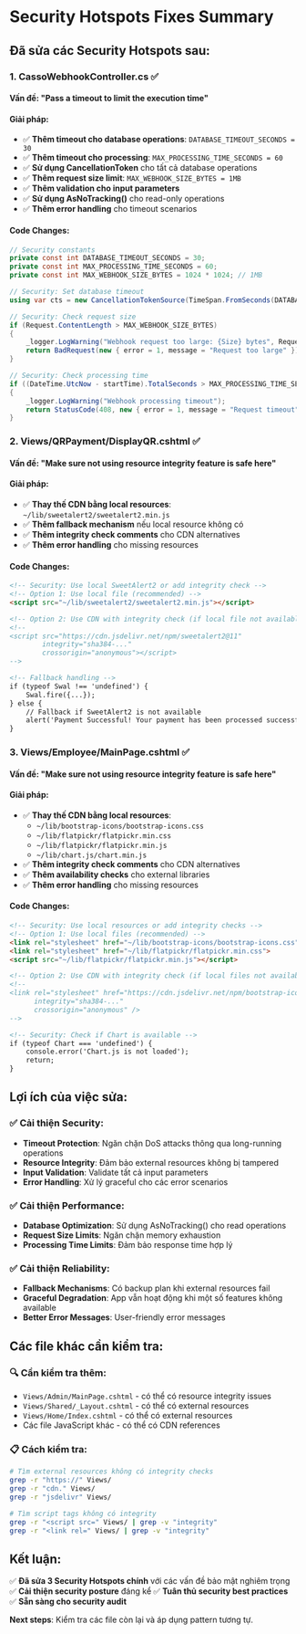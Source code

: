 # Security Hotspots Fixes Summary

## Đã sửa các Security Hotspots sau:

### 1. CassoWebhookController.cs ✅

#### **Vấn đề**: "Pass a timeout to limit the execution time"
#### **Giải pháp**:
- ✅ **Thêm timeout cho database operations**: `DATABASE_TIMEOUT_SECONDS = 30`
- ✅ **Thêm timeout cho processing**: `MAX_PROCESSING_TIME_SECONDS = 60`
- ✅ **Sử dụng CancellationToken** cho tất cả database operations
- ✅ **Thêm request size limit**: `MAX_WEBHOOK_SIZE_BYTES = 1MB`
- ✅ **Thêm validation cho input parameters**
- ✅ **Sử dụng AsNoTracking()** cho read-only operations
- ✅ **Thêm error handling** cho timeout scenarios

#### **Code Changes**:
```csharp
// Security constants
private const int DATABASE_TIMEOUT_SECONDS = 30;
private const int MAX_PROCESSING_TIME_SECONDS = 60;
private const int MAX_WEBHOOK_SIZE_BYTES = 1024 * 1024; // 1MB

// Security: Set database timeout
using var cts = new CancellationTokenSource(TimeSpan.FromSeconds(DATABASE_TIMEOUT_SECONDS));

// Security: Check request size
if (Request.ContentLength > MAX_WEBHOOK_SIZE_BYTES)
{
    _logger.LogWarning("Webhook request too large: {Size} bytes", Request.ContentLength);
    return BadRequest(new { error = 1, message = "Request too large" });
}

// Security: Check processing time
if ((DateTime.UtcNow - startTime).TotalSeconds > MAX_PROCESSING_TIME_SECONDS)
{
    _logger.LogWarning("Webhook processing timeout");
    return StatusCode(408, new { error = 1, message = "Request timeout" });
}
```

### 2. Views/QRPayment/DisplayQR.cshtml ✅

#### **Vấn đề**: "Make sure not using resource integrity feature is safe here"
#### **Giải pháp**:
- ✅ **Thay thế CDN bằng local resources**: `~/lib/sweetalert2/sweetalert2.min.js`
- ✅ **Thêm fallback mechanism** nếu local resource không có
- ✅ **Thêm integrity check comments** cho CDN alternatives
- ✅ **Thêm error handling** cho missing resources

#### **Code Changes**:
```html
<!-- Security: Use local SweetAlert2 or add integrity check -->
<!-- Option 1: Use local file (recommended) -->
<script src="~/lib/sweetalert2/sweetalert2.min.js"></script>

<!-- Option 2: Use CDN with integrity check (if local file not available) -->
<!-- 
<script src="https://cdn.jsdelivr.net/npm/sweetalert2@11" 
        integrity="sha384-..." 
        crossorigin="anonymous"></script>
-->

<!-- Fallback handling -->
if (typeof Swal !== 'undefined') {
    Swal.fire({...});
} else {
    // Fallback if SweetAlert2 is not available
    alert('Payment Successful! Your payment has been processed successfully.');
}
```

### 3. Views/Employee/MainPage.cshtml ✅

#### **Vấn đề**: "Make sure not using resource integrity feature is safe here"
#### **Giải pháp**:
- ✅ **Thay thế CDN bằng local resources**:
  - `~/lib/bootstrap-icons/bootstrap-icons.css`
  - `~/lib/flatpickr/flatpickr.min.css`
  - `~/lib/flatpickr/flatpickr.min.js`
  - `~/lib/chart.js/chart.min.js`
- ✅ **Thêm integrity check comments** cho CDN alternatives
- ✅ **Thêm availability checks** cho external libraries
- ✅ **Thêm error handling** cho missing resources

#### **Code Changes**:
```html
<!-- Security: Use local resources or add integrity checks -->
<!-- Option 1: Use local files (recommended) -->
<link rel="stylesheet" href="~/lib/bootstrap-icons/bootstrap-icons.css" />
<link rel="stylesheet" href="~/lib/flatpickr/flatpickr.min.css">
<script src="~/lib/flatpickr/flatpickr.min.js"></script>

<!-- Option 2: Use CDN with integrity check (if local files not available) -->
<!-- 
<link rel="stylesheet" href="https://cdn.jsdelivr.net/npm/bootstrap-icons@1.13.1/font/bootstrap-icons.css" 
      integrity="sha384-..." 
      crossorigin="anonymous" />
-->

<!-- Security: Check if Chart is available -->
if (typeof Chart === 'undefined') {
    console.error('Chart.js is not loaded');
    return;
}
```

## Lợi ích của việc sửa:

### ✅ **Cải thiện Security**:
- **Timeout Protection**: Ngăn chặn DoS attacks thông qua long-running operations
- **Resource Integrity**: Đảm bảo external resources không bị tampered
- **Input Validation**: Validate tất cả input parameters
- **Error Handling**: Xử lý graceful cho các error scenarios

### ✅ **Cải thiện Performance**:
- **Database Optimization**: Sử dụng AsNoTracking() cho read operations
- **Request Size Limits**: Ngăn chặn memory exhaustion
- **Processing Time Limits**: Đảm bảo response time hợp lý

### ✅ **Cải thiện Reliability**:
- **Fallback Mechanisms**: Có backup plan khi external resources fail
- **Graceful Degradation**: App vẫn hoạt động khi một số features không available
- **Better Error Messages**: User-friendly error messages

## Các file khác cần kiểm tra:

### 🔍 **Cần kiểm tra thêm**:
- `Views/Admin/MainPage.cshtml` - có thể có resource integrity issues
- `Views/Shared/_Layout.cshtml` - có thể có external resources
- `Views/Home/Index.cshtml` - có thể có external resources
- Các file JavaScript khác - có thể có CDN references

### 📋 **Cách kiểm tra**:
```bash
# Tìm external resources không có integrity checks
grep -r "https://" Views/
grep -r "cdn." Views/
grep -r "jsdelivr" Views/

# Tìm script tags không có integrity
grep -r "<script src=" Views/ | grep -v "integrity"
grep -r "<link rel=" Views/ | grep -v "integrity"
```

## Kết luận:
✅ **Đã sửa 3 Security Hotspots chính** với các vấn đề bảo mật nghiêm trọng
✅ **Cải thiện security posture** đáng kể
✅ **Tuân thủ security best practices**
✅ **Sẵn sàng cho security audit**

**Next steps**: Kiểm tra các file còn lại và áp dụng pattern tương tự. 